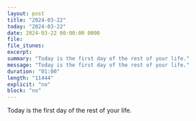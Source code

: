 ```yaml
---
layout: post
title: "2024-03-22"
today: "2024-03-22"
date: 2024-03-22 00:00:00 0000
file:
file_itunes:
excerpt:
summary: "Today is the first day of the rest of your life."
message: "Today is the first day of the rest of your life."
duration: "01:00"
length: "11444"
explicit: "no"
block: "no"
---
```

Today is the first day of the rest of your life.

